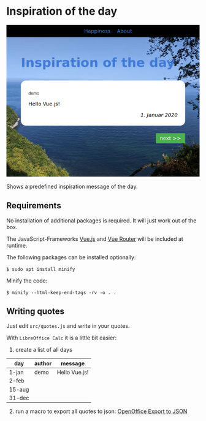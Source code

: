 # Inspiration of the day

![screenshot](res/screen_demo.png)

Shows a predefined inspiration message of the day.

## Requirements

No installation of additional packages is required. It will just work out of
the box.

The JavaScript-Frameworks [Vue.js](https://vuejs.org/) and [Vue Router](https://router.vuejs.org/)
will be included at runtime.

The following packages can be installed optionally:

	$ sudo apt install minify

Minify the code:

	$ minify --html-keep-end-tags -rv -o . .

## Writing quotes

Just edit `src/quotes.js` and write in your quotes.

With `LibreOffice Calc` it is a little bit easier:

1. create a list of all days

day | author | message
-- | -- | --
1-jan | demo | Hello Vue.js!
2-feb | |
15-aug | |
31-dec | |

2. run a macro to export all quotes to json: [OpenOffice Export to JSON](https://gist.github.com/aaronhoogstraten/49b9c0f5e4ac705ebe51)

